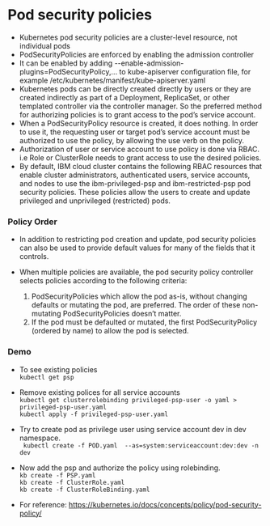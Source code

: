 # Pod security policies

* Kubernetes pod security policies are a cluster-level resource, not individual pods 
* PodSecurityPolicies are enforced by enabling the admission controller
* It can be enabled by adding --enable-admission-plugins=PodSecurityPolicy,... to kube-apiserver configuration file, for example /etc/kubernetes/manifest/kube-apiserver.yaml
* Kubernetes pods can be directly created directly by users or they are created indirectly as part of a Deployment, ReplicaSet, or other templated controller via the controller manager. So the preferred method for authorizing policies is to grant access to the pod’s service account. 
* When a PodSecurityPolicy resource is created, it does nothing. In order to use it, the requesting user or target pod’s service account must be authorized to use the policy, by allowing the use verb on the policy.
* Authorization of user or service account to use policy is done via RBAC. i.e Role or ClusterRole needs to grant access to use the desired policies. 
* By default, IBM cloud cluster contains the following RBAC resources that enable cluster administrators, authenticated users, service accounts, and nodes to use the ibm-privileged-psp and ibm-restricted-psp pod security policies. These policies allow the users to create and update privileged and unprivileged (restricted) pods.

### Policy Order
* In addition to restricting pod creation and update, pod security policies can also be used to provide default values for many of the fields that it controls. 
* When multiple policies are available, the pod security policy controller selects policies according to the following criteria:

   1. PodSecurityPolicies which allow the pod as-is, without changing defaults or mutating the pod, are preferred. 
      The order of these non-mutating PodSecurityPolicies doesn’t matter.
   1. If the pod must be defaulted or mutated, the first PodSecurityPolicy (ordered by name) to allow the pod is 
      selected.
### Demo

* To see existing policies  
`kubectl get psp`

* Remove existing polices for all service accounts  
`kubectl get clusterrolebinding privileged-psp-user -o yaml > privileged-psp-user.yaml`  
`kubectl apply -f privileged-psp-user.yaml`

* Try to create pod as privilege user using service account dev in dev namespace.  
` kubectl create -f POD.yaml  --as=system:serviceaccount:dev:dev -n dev`

* Now add the psp and authorize the policy using rolebinding.  
`kb create -f PSP.yaml`  
`kb create -f ClusterRole.yaml`   
`kb create -f ClusterRoleBinding.yaml`   

* For reference: https://kubernetes.io/docs/concepts/policy/pod-security-policy/
